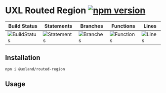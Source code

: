 # UXL Routed Region [![npm version](https://badge.fury.io/js/%40uxland%2Frouted-region.svg)](https://badge.fury.io/js/%40uxland%2Frouted-region)

| Build Status                                    | Statements                                    | Branches                                  | Functions                                   | Lines                               |
| ----------------------------------------------- | --------------------------------------------- | ----------------------------------------- | ------------------------------------------- | ----------------------------------- |
| ![BuildStatus](https://img.shields.io/badge/Build-Passing-brightgreen.svg "Building Status") | ![Statements](https://img.shields.io/badge/Coverage-68.12%25-red.svg "Make me better!") | ![Branches](https://img.shields.io/badge/Coverage-84.91%25-yellow.svg "Make me better!") | ![Functions](https://img.shields.io/badge/Coverage-48.57%25-red.svg "Make me better!") | ![Lines](https://img.shields.io/badge/Coverage-68.12%25-red.svg "Make me better!") |

## Installation

`npm i @uxland/routed-region`

## Usage

